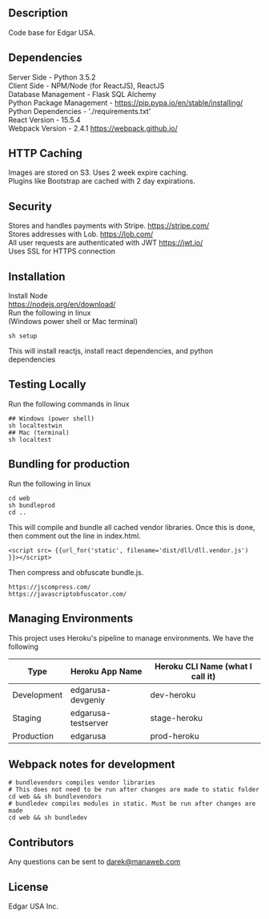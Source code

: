 ## Description
Code base for Edgar USA. 

## Dependencies 
Server Side - Python 3.5.2 <br/>
Client Side - NPM/Node (for ReactJS), ReactJS <br/> 
Database Management - Flask SQL Alchemy <br/>
Python Package Management - https://pip.pypa.io/en/stable/installing/ <br/>
Python Dependencies - './requirements.txt' <br/>
React Version - 15.5.4 <br/>
Webpack Version - 2.4.1 https://webpack.github.io/ <br/>

## HTTP Caching
Images are stored on S3. Uses 2 week expire caching. <br/>
Plugins like Bootstrap are cached with 2 day expirations.


## Security 
Stores and handles payments with Stripe. https://stripe.com/ <br/>
Stores addresses with Lob. https://lob.com/ <br/>
All user requests are authenticated with JWT https://jwt.io/ <br/>
Uses SSL for HTTPS connection <br/>

## Installation
Install Node <br/>
https://nodejs.org/en/download/ <br/>
Run the following in linux  
(Windows power shell or Mac terminal)

```
sh setup
```

This will install reactjs, install react dependencies, and python dependencies

## Testing Locally
Run the following commands in linux 

```
## Windows (power shell)
sh localtestwin
## Mac (terminal)
sh localtest
```

## Bundling for production
Run the following in linux
``` 
cd web
sh bundleprod
cd ..
```
This will compile and bundle all cached vendor libraries.
Once this is done, then comment out the line in index.html. 

```
<script src= {{url_for('static', filename='dist/dll/dll.vendor.js') }}></script>
```

Then compress and obfuscate bundle.js.
```
https://jscompress.com/
https://javascriptobfuscator.com/
```


## Managing Environments
This project uses Heroku's pipeline to manage environments. We have the following

Type | Heroku App Name | Heroku CLI Name (what I call it)
------------ | ------------ | ------------
Development | edgarusa-devgeniy | dev-heroku
Staging | edgarusa-testserver | stage-heroku
Production | edgarusa | prod-heroku


## Webpack notes for development
```
# bundlevendors compiles vendor libraries
# This does not need to be run after changes are made to static folder
cd web && sh bundlevendors
# bundledev compiles modules in static. Must be run after changes are made
cd web && sh bundledev
```







## Contributors
Any questions can be sent to darek@manaweb.com

## License
Edgar USA Inc.


